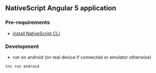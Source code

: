 ## NativeScript Angular 5 application

### Pre-requirements
- [install NativeScript CLI](https://www.npmjs.com/package/nativescript)

### Development

- run on android (on real device if connected or emulator otherwise)
```
tns run android
```
